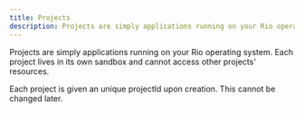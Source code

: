 ```yaml
---
title: Projects
description: Projects are simply applications running on your Rio operating system.
---
```


Projects are simply applications running on your Rio operating system.
Each project lives in its own sandbox and cannot access other projects' resources.

Each project is given an unique projectId upon creation.
This cannot be changed later.
